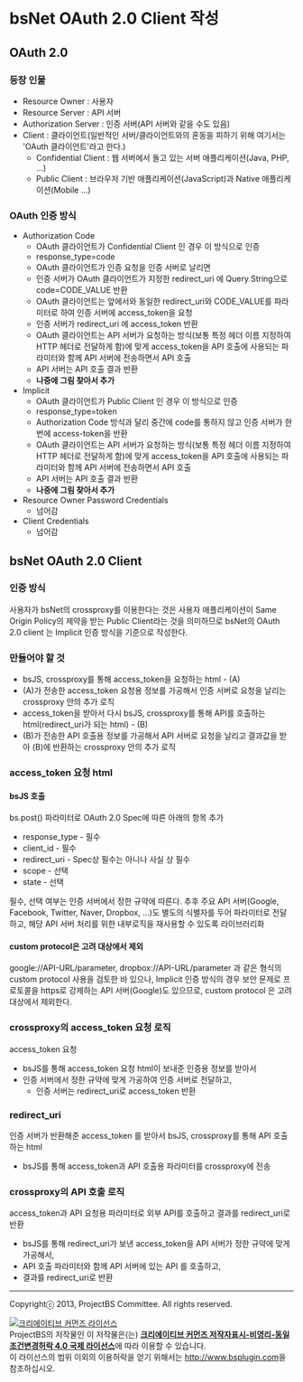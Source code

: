 # bsNet OAuth 2.0 Client 작성

## OAuth 2.0

### 등장 인물

- Resource Owner : 사용자
- Resource Server : API 서버
- Authorization Server : 인증 서버(API 서버와 같을 수도 있음)
- Client : 클라이언트(일반적인 서버/클라이언트와의 혼동을 피하기 위해 여기서는 'OAuth 클라이언트'라고 한다.)
    - Confidential Client : 웹 서버에서 돌고 있는 서버 애플리케이션(Java, PHP, ...)
    - Public Client : 브라우저 기반 애플리케이션(JavaScript)과 Native 애플리케이션(Mobile ...)  

### OAuth 인증 방식

- Authorization Code
	- OAuth 클라이언트가 Confidential Client 인 경우 이 방식으로 인증
	- response_type=code
	- OAuth 클라이언트가 인증 요청을 인증 서버로 날리면
	- 인증 서버가 OAuth 클라이언트가 지정한 redirect_uri 에 Query String으로 code=CODE_VALUE 반환
	- OAuth 클라이언트는 앞에서와 동일한 redirect_uri와 CODE_VALUE를 파라미터로 하여 인증 서버에 access_token을 요청
	- 인증 서버가 redirect_uri 에 access_token 반환
	- OAuth 클라이언트는 API 서버가 요청하는 방식(보통 특정 헤더 이름 지정하여 HTTP 헤더로 전달하게 함)에 맞게 access_token을 API 호출에 사용되는 파라미터와 함께 API 서버에 전송하면서 API 호출
	- API 서버는 API 호출 결과 반환
	- **나중에 그림 찾아서 추가**
- Implicit
	- OAuth 클라이언트가 Public Client 인 경우 이 방식으로 인증
	- response_type=token
	- Authorization Code 방식과 달리 중간에 code를 통하지 않고 인증 서버가 한 번에 access-token을 반환
	- OAuth 클라이언트는 API 서버가 요청하는 방식(보통 특정 헤더 이름 지정하여 HTTP 헤더로 전달하게 함)에 맞게 access_token을 API 호출에 사용되는 파라미터와 함께 API 서버에 전송하면서 API 호출
	- API 서버는 API 호출 결과 반환
	- **나중에 그림 찾아서 추가**
- Resource Owner Password Credentials
	- 넘어감
- Client Credentials
	- 넘어감

## bsNet OAuth 2.0 Client

### 인증 방식

사용자가 bsNet의 crossproxy를 이용한다는 것은 사용자 애플리케이션이 Same Origin Policy의 제약을 받는 Public Client라는 것을 의미하므로 bsNet의 OAuth 2.0 client 는 Implicit 인증 방식을 기준으로 작성한다.

### 만들어야 할 것

- bsJS, crossproxy를 통해 access_token을 요청하는 html - (A)
- (A)가 전송한 access_token 요청용 정보를 가공해서 인증 서버로 요청을 날리는 crossproxy 안의 추가 로직
- access_token을 받아서 다시 bsJS, crossproxy를 통해 API를 호출하는 html(redirect_uri가 되는 html) - (B)
- (B)가 전송한 API 호출용 정보를 가공해서 API 서버로 요청을 날리고 결과값을 받아 (B)에 반환하는 crossproxy 안의 추가 로직

### access_token 요청 html

#### bsJS 호출

bs.post() 파라미터로 OAuth 2.0 Spec에 따른 아래의 항목 추가

- response_type - 필수
- client_id - 필수
- redirect_uri - Spec상 필수는 아니나 사실 상 필수
- scope - 선택
- state - 선택

필수, 선택 여부는 인증 서버에서 정한 규약에 따른다.
추후 주요 API 서버(Google, Facebook, Twitter, Naver, Dropbox, ...)도 별도의 식별자를 두어 파라미터로 전달하고, 해당 API 서버 처리를 위한 내부로직을 재사용할 수 있도록 라이브러리화

#### custom protocol은 고려 대상에서 제외

google://API-URL/parameter, dropbox://API-URL/parameter 과 같은 형식의 custom protocol 사용을 검토한 바 있으나, Implicit 인증 방식의 경우 보안 문제로 프로토콜을 https로 강제하는 API 서버(Google)도 있으므로, custom protocol 은 고려 대상에서 제외한다. 

### crossproxy의 access_token 요청 로직 

access_token 요청

- bsJS를 통해 access_token 요청 html이 보내준 인증용 정보를 받아서
- 인증 서버에서 정한 규약에 맞게 가공하여 인증 서버로 전달하고,
	- 인증 서버는 redirect_uri로 access_token 반환 

### redirect_uri

인증 서버가 반환해준 access_token 를 받아서 bsJS, crossproxy를 통해 API 호출하는 html

- bsJS를 통해 access_token과 API 호출용 파라미터를 crossproxy에 전송

### crossproxy의 API 호출 로직

access_token과 API 요청용 파라미터로 외부 API를 호출하고 결과를 redirect_uri로 반환

- bsJS를 통해 redirect_uri가 보낸 access_token을 API 서버가 정한 규약에 맞게 가공해서,
- API 호출 파라미터와 함께 API 서버에 있는 API 를 호출하고,
- 결과를 redirect_uri로 반환


----------
Copyrightⓒ 2013, ProjectBS Committee. All rights reserved.

<a rel="license" href="http://creativecommons.org/licenses/by-nc-sa/4.0/" target='_blank'><img alt="크리에이티브 커먼즈 라이선스" style="border-width:0" src="http://i.creativecommons.org/l/by-nc-sa/4.0/88x31.png" /></a><br /><span xmlns:cc="http://creativecommons.org/ns#" property="cc:attributionName">ProjectBS</span>의 저작물인 이 저작물은(는) <a rel="license" href="http://creativecommons.org/licenses/by-nc-sa/4.0/" target='_blank'><b>크리에이티브 커먼즈 저작자표시-비영리-동일조건변경허락 4.0 국제 라이선스</b></a>에 따라 이용할 수 있습니다.<br />이 라이선스의 범위 이외의 이용허락을 얻기 위해서는 <a xmlns:cc="http://creativecommons.org/ns#" href="http://www.bsplugin.com" rel="cc:morePermissions" target='_blank'>http://www.bsplugin.com</a>을 참조하십시오.
